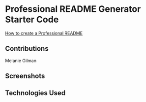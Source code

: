 # Professional README Generator Starter Code

[How to create a Professional README](./readme-guide.md)

## Contributions 
Melanie Gilman

## Screenshots

## Technologies Used

